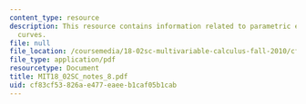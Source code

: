 ```yaml
---
content_type: resource
description: This resource contains information related to parametric equations of
  curves.
file: null
file_location: /coursemedia/18-02sc-multivariable-calculus-fall-2010/cf83cf53826ae477eaeeb1caf05b1cab_MIT18_02SC_notes_8.pdf
file_type: application/pdf
resourcetype: Document
title: MIT18_02SC_notes_8.pdf
uid: cf83cf53-826a-e477-eaee-b1caf05b1cab
---
```

